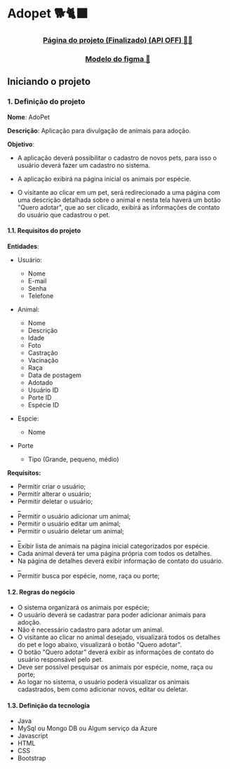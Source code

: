 # Adopet 🐕️🐈‍⬛️

<div align="center">
  <h3>
    <a href="http://app.adopet.xyz/">
        Página do projeto (Finalizado) (API OFF) 🧑‍💻️
    </a>
  </h3>
</div>

<div align="center">
  <h3>
    <a href="https://www.figma.com/file/Vj9j12iz8uPIHD7z1dHRfX/Pet-adoption-website-(Community)?node-id=0%3A1&t=S42XsRKm0qFGV8hm-1">
        Modelo do figma 🎨️
    </a>
  </h3>
</div>

## Iniciando o projeto

### 1. Definição do projeto
	
**Nome**: AdoPet
		
**Descrição**: Aplicação para divulgação de animais para adoção.
		
**Objetivo**:
	
- A aplicação deverá possibilitar o cadastro de novos pets, para isso o usuário deverá
	fazer um cadastro no sistema.
	
- A aplicação exibirá na página inicial os animais por espécie.
	
- O visitante ao clicar em um pet, será redirecionado a uma página com uma descrição detalhada sobre o animal e nesta tela haverá um botão "Quero adotar", que ao ser clicado, exibirá as informações de contato do usuário que cadastrou o pet.  

#### 1.1. Requisitos do projeto

**Entidades**:
	
- Usuário:
	- Nome
	- E-mail
	- Senha
	- Telefone 
				
- Animal:
	- Nome
	- Descrição
	- Idade
	- Foto
	- Castração
	- Vacinação	
	- Raça	
	- Data de postagem
	- Adotado
	- Usuário ID
	- Porte ID
	- Espécie ID
	
- Espcie:
	- Nome

- Porte
	- Tipo (Grande, pequeno, médio) 
		
**Requisitos:**
	
- Permitir criar o usuário;
- Permitir alterar o usuário;
- Permitir deletar o usuário;  
_   
- Permitir o usuário adicionar um animal;
- Permitir o usuário editar um animal;
- Permitir o usuário deletar um animal;  
_  
- Exibir lista de animais na página inicial categorizados por espécie.
- Cada animal deverá ter uma página própria com todos os detalhes.
- Na página de detalhes deverá exibir informação de contato do usuário.  
_	
- Permitir busca por espécie, nome, raça ou porte;
	
#### 1.2. Regras do negócio
- O sistema organizará os animais por espécie;
- O usuário deverá se cadastrar para poder adicionar animais para adoção.
- Não é necessário cadastro para adotar um animal.
- O visitante ao clicar no animal desejado, visualizará todos os detalhes do pet e logo abaixo, visualizará o botão "Quero adotar".
- O botão "Quero adotar" deverá exibir as informações de contato do usuário responsável pelo pet. 
- Deve ser possível pesquisar os animais por espécie, nome, raça ou porte;
- Ao logar no sistema, o usuário poderá visualizar os animais cadastrados, bem como adicionar novos, editar ou deletar. 
	
#### 1.3. Definição da tecnologia
- Java
- MySql ou Mongo DB ou Algum serviço da Azure
- Javascript
- HTML
- CSS
- Bootstrap
